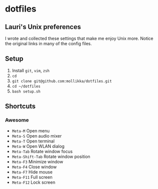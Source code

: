 # dotfiles
## Lauri's Unix preferences

I wrote and collected these settings that make me enjoy Unix more.
Notice the original links in many of the config files.

## Setup

1. Install `git`, `vim`, `zsh`
2. `cd`
3. `git clone git@github.com:mollikka/dotfiles.git`
4. `cd ~/dotfiles`
5. `bash setup.sh`

## Shortcuts

### Awesome

- `Meta-M` Open menu
- `Meta-S` Open audio mixer
- `Meta-T` Open terminal
- `Meta-W` Open WLAN dialog
- `Meta-Tab` Rotate window focus
- `Meta-Shift-Tab` Rotate window position
- `Meta-F3` Minimize window
- `Meta-F4` Close window
- `Meta-F7` Hide mouse
- `Meta-F11` Full screen
- `Meta-F12` Lock screen
